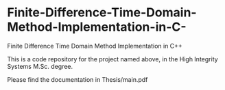 # Finite-Difference-Time-Domain-Method-Implementation-in-C-
Finite Difference Time Domain Method Implementation in C++

This is a code repository for the project named above, in the High Integrity Systems M.Sc. degree.

Please find the documentation in Thesis/main.pdf
